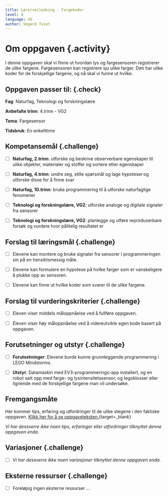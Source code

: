 ```yaml
---
title: Lærerveiledning - Fargekoder
level: 4
language: nb
author: Vegard Tuset
---
```


# Om oppgaven {.activity}

I denne oppgaven skal vi finne ut hvordan lys og fargesensoren registrerer de
ulike fargene. Fargesensoren kan registrere sju ulike farger. Den har ulike
koder for de forskjellige fargene, og nå skal vi funne ut hvilke.

## Oppgaven passer til: {.check}

 __Fag__: Naturfag, Teknologi og forskningslære

__Anbefalte trinn__: 4.trinn - VG2

__Tema__: Fargesensor

__Tidsbruk__: En enkelttime

## Kompetansemål {.challenge}

- [ ] __Naturfag, 2.trinn__: utforske og beskrive observerbare egenskaper til
      ulike objekter, materialer og stoffer og sortere etter egenskaper

- [ ] __Naturfag, 4.trinn__: undre seg, stille spørsmål og lage hypoteser og
      utforske disse for å finne svar

- [ ] __Naturfag, 10.trinn__: bruke programmering til å utforske naturfaglige
      fenomener

- [ ] __Teknologi og forskningslære, VG2__: utforske analoge og digitale
      signaler fra sensorer

- [ ] __Teknologi og forskningslære, VG2__: planlegge og utføre reproduserbare
      forsøk og vurdere hvor pålitelig resultatet er

## Forslag til læringsmål {.challenge}

- [ ] Elevene kan montere og bruke signaler fra sensorer i programmeringen sin
      på en hensiktsmessig måte.

- [ ] Elevene kan formulere en hypotese på hvilke farger som er vanskeligere å
      plukke opp av sensoren.

- [ ] Elevene kan finne ut hvilke koder som svarer til de ulike fargene.

## Forslag til vurderingskriterier {.challenge}

- [ ] Eleven viser middels måloppnåelse ved å fullføre oppgaven.

- [ ] Eleven viser høy måloppnåelse ved å videreutvikle egen kode basert på
      oppgaven.

## Forutsetninger og utstyr {.challenge}

- [ ] __Forutsetninger__: Elevene burde kunne grunnleggende programmering i LEGO
      Mindstorms.

- [ ] __Utstyr__: Datamaskin med EV3-programmerings-app installert, og en robot
      satt opp med farge- og lysintensitetssensor, og legoklosser eller lignende
      med de forskjellige fargene man vil undersøke.

## Fremgangsmåte

Her kommer tips, erfaring og utfordringer til de ulike stegene i den faktiske
oppgaven.
[Klikk her for å se oppgaveteksten.](../lys_2fargekoder/2fargekoder_nb.html){target=_blank}

_Vi har dessverre ikke noen tips, erfaringer eller utfordringer tilknyttet denne
oppgaven enda._

## Variasjoner {.challenge}

- [ ]  _Vi har dessverre ikke noen variasjoner tilknyttet denne oppgaven enda._

## Eksterne ressurser {.challenge}

- [ ] Foreløpig ingen eksterne ressurser ...
